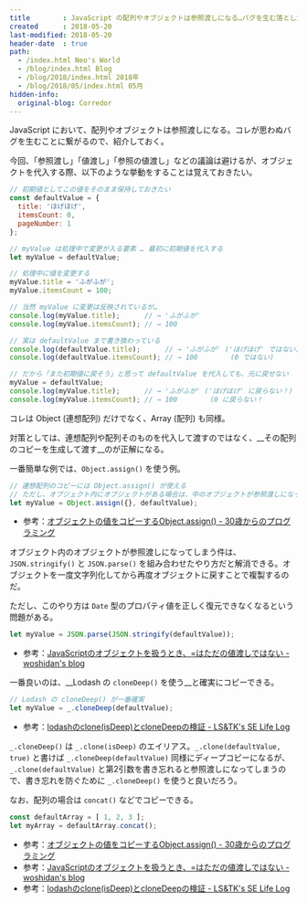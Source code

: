 ```yaml
---
title        : JavaScript の配列やオブジェクトは参照渡しになる…バグを生む落とし穴
created      : 2018-05-20
last-modified: 2018-05-20
header-date  : true
path:
  - /index.html Neo's World
  - /blog/index.html Blog
  - /blog/2018/index.html 2018年
  - /blog/2018/05/index.html 05月
hidden-info:
  original-blog: Corredor
---
```


JavaScript において、配列やオブジェクトは参照渡しになる。コレが思わぬバグを生むことに繋がるので、紹介しておく。

今回、「参照渡し」「値渡し」「参照の値渡し」などの議論は避けるが、オブジェクトを代入する際、以下のような挙動をすることは覚えておきたい。

```javascript
// 初期値としてこの値をそのまま保持しておきたい
const defaultValue = {
  title: 'ほげほげ',
  itemsCount: 0,
  pageNumber: 1
};

// myValue は処理中で変更が入る要素 … 最初に初期値を代入する
let myValue = defaultValue;

// 処理中に値を変更する
myValue.title = 'ふがふが';
myValue.itemsCount = 100;

// 当然 myValue に変更は反映されているが…
console.log(myValue.title);      // → 'ふがふが'
console.log(myValue.itemsCount); // → 100

// 実は defaultValue まで書き換わっている
console.log(defaultValue.title);      // → 'ふがふが' ('ほげほげ' ではない)
console.log(defaultValue.itemsCount); // → 100        (0 ではない)

// だから「また初期値に戻そう」と思って defaultValue を代入しても、元に戻せない
myValue = defaultValue;
console.log(myValue.title);      // → 'ふがふが' ('ほげほげ' に戻らない！)
console.log(myValue.itemsCount); // → 100        (0 に戻らない！
```

コレは Object (連想配列) だけでなく、Array (配列) も同様。

対策としては、連想配列や配列そのものを代入して渡すのではなく、__その配列のコピーを生成して渡す__のが正解になる。

一番簡単な例では、`Object.assign()` を使う例。

```javascript
// 連想配列のコピーには Object.assign() が使える
// ただし、オブジェクト内にオブジェクトがある場合は、中のオブジェクトが参照渡しになってしまうので不完全
let myValue = Object.assign({}, defaultValue);
```

- 参考：[オブジェクトの値をコピーするObject.assign() - 30歳からのプログラミング](https://numb86-tech.hatenablog.com/entry/2016/10/27/123806)

オブジェクト内のオブジェクトが参照渡しになってしまう件は、`JSON.stringify()` と `JSON.parse()` を組み合わせたやり方だと解消できる。オブジェクトを一度文字列化してから再度オブジェクトに戻すことで複製するのだ。

ただし、このやり方は `Date` 型のプロパティ値を正しく復元できなくなるという問題がある。

```javascript
let myValue = JSON.parse(JSON.stringify(defaultValue));
```

- 参考：[JavaScriptのオブジェクトを扱うとき、=はただの値渡しではない - woshidan's blog](https://woshidan.hatenablog.com/entry/2014/09/06/002003)

一番良いのは、__Lodash の `cloneDeep()` を使う__と確実にコピーできる。

```javascript
// Lodash の cloneDeep() が一番確実
let myValue = _.cloneDeep(defaultValue);
```

- 参考：[lodashのclone(isDeep)とcloneDeepの検証 - LS&TK's SE Life Log](http://ls-tk.hatenablog.com/entry/2015/10/28/142757)

`_.cloneDeep()` は `_.clone(isDeep)` のエイリアス。`_.clone(defaultValue, true)` と書けば `_.cloneDeep(defaultValue)` 同様にディープコピーになるが、`_.clone(defaultValue)` と第2引数を書き忘れると参照渡しになってしまうので、書き忘れを防ぐために `_.cloneDeep()` を使うと良いだろう。

なお、配列の場合は `concat()` などでコピーできる。

```javascript
const defaultArray = [ 1, 2, 3 ];
let myArray = defaultArray.concat();
```

- 参考：[オブジェクトの値をコピーするObject.assign() - 30歳からのプログラミング](https://numb86-tech.hatenablog.com/entry/2016/10/27/123806)
- 参考：[JavaScriptのオブジェクトを扱うとき、=はただの値渡しではない - woshidan's blog](https://woshidan.hatenablog.com/entry/2014/09/06/002003)
- 参考：[lodashのclone(isDeep)とcloneDeepの検証 - LS&TK's SE Life Log](http://ls-tk.hatenablog.com/entry/2015/10/28/142757)
